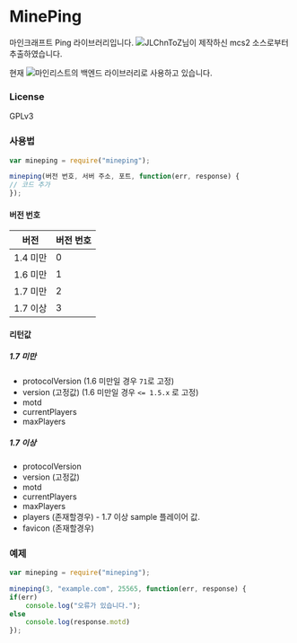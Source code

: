 # MinePing
마인크래프트 Ping 라이브러리입니다. ![JLChnToZ님이 제작하신 mcs2 소스](https://github.com/JLChnToZ/mcs2)로부터 추출하였습니다.

현재 ![마인리스트](https://minelist.kr)의 백엔드 라이브러리로 사용하고 있습니다.

### License
GPLv3

### 사용법

```js
var mineping = require("mineping");

mineping(버전 번호, 서버 주소, 포트, function(err, response) {
// 코드 추가
});
```

#### 버전 번호

버전      | 버전 번호
--------|-----------
1.4 미만 | 0
1.6 미만 | 1
1.7 미만 | 2
1.7 이상 | 3

#### 리턴값
##### 1.7 미만
* protocolVersion (1.6 미만일 경우 ```71```로 고정)
* version (고정값) (1.6 미만일 경우 ```<= 1.5.x``` 로 고정)
* motd
* currentPlayers
* maxPlayers

##### 1.7 이상
* protocolVersion
* version (고정값)
* motd
* currentPlayers
* maxPlayers
* players (존재할경우) - 1.7 이상 sample 플레이어 값.
* favicon (존재할경우)



### 예제
```js
var mineping = require("mineping");

mineping(3, "example.com", 25565, function(err, response) {
if(err)
    console.log("오류가 있습니다.");
else
    console.log(response.motd)
});
```
